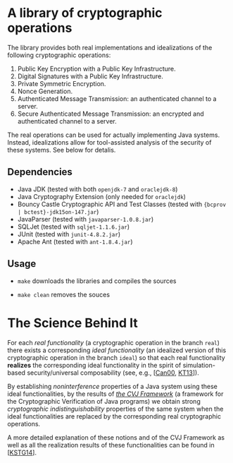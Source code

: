 # A library of cryptographic operations 

The library provides both real implementations and idealizations of
the following cryptographic operations:

1. Public Key Encryption with a Public Key Infrastructure.
2. Digital Signatures with a Public Key Infrastructure.
3. Private Symmetric Encryption.
4. Nonce Generation.
5. Authenticated Message Transmission: an authenticated channel to a server.
6. Secure Authenticated Message Transmission: an encrypted and authenticated channel to a server.

The real operations can be used for actually implementing Java
systems. Instead, idealizations allow for tool-assisted analysis of the
security of these systems. See below for detalis.


## Dependencies

* Java JDK (tested with both `openjdk-7` and `oraclejdk-8`)
* Java Cryptography Extension (only needed for `oraclejdk`)
* Bouncy Castle Cryptographic API and Test Classes (tested with `{bcprov | bctest}-jdk15on-147.jar`)
* JavaParser (tested with `javaparser-1.0.8.jar`)
* SQLJet (tested with `sqljet-1.1.6.jar`)
* JUnit (tested with `junit-4.8.2.jar`)
* Apache Ant (tested with `ant-1.8.4.jar`)

## Usage

- `make` downloads the libraries and compiles the sources

- `make clean` removes the souces

# The Science Behind It

For each *real functionality* (a cryptographic operation in the branch
`real`) there exists a corresponding *ideal functionality* (an idealized
version of this cryptographic operation in the branch `ideal`) so that
each real functionality **realizes** the corresponding ideal
functionality in the spirit of simulation-based security/universal
composability (see, e.g., [[Can00][4], [KT13][3]]).

By establishing *noninterference* properties of a Java system using
these ideal functionalities, by the results of *[the CVJ Framework][1]*
(a framework for the Cryptographic Verification of Java programs) we
obtain strong *cryptographic indistinguishability* properties of the
same system when the ideal functionalities are replaced by the
corresponding real cryptographic operations.


A more detailed explanation of these notions and of the CVJ Framework as
well as all the realization results of these functionalities can be
found in [[KSTG14][2]].


[1]: https://eprint.iacr.org/2012/153 
[2]: https://eprint.iacr.org/2014/038 
[3]: https://eprint.iacr.org/2013/025
[4]: https://eprint.iacr.org/2000/067
